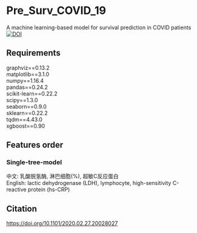 # Pre_Surv_COVID_19
A machine learning-based model for survival prediction in COVID patients\
[![DOI](https://zenodo.org/badge/DOI/10.5281/zenodo.3758806.svg)](https://doi.org/10.5281/zenodo.3758806)

## Requirements
graphviz==0.13.2\
matplotlib==3.1.0\
numpy==1.16.4\
pandas==0.24.2\
scikit-learn==0.22.2\
scipy==1.3.0\
seaborn==0.9.0\
sklearn==0.22.2\
tqdm==4.43.0\
xgboost==0.90
## Features order
### Single-tree-model
中文: 乳酸脱氢酶, 淋巴细胞(%), 超敏C反应蛋白\
English: lactic dehydrogenase (LDH), lymphocyte, high-sensitivity C-reactive protein (hs-CRP)

## Citation
https://doi.org/10.1101/2020.02.27.20028027

